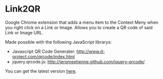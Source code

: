 Link2QR
=======

Google Chrome extension that adds a menu item to the Context Meny when you right click on a Link or Image.  Allows you to create a QR code of said Link or Image URL.

Made possible with the following JavaScript librarys:
 * Javascript QR Code Generater: http://www.d-project.com/qrcode/index.html
 * jquery.qrcode.js: http://jeromeetienne.github.com/jquery-qrcode/

You can get the latest version [here](https://www.dropbox.com/s/dx3lp7mxgzunqh8/Link2QR.crx).
